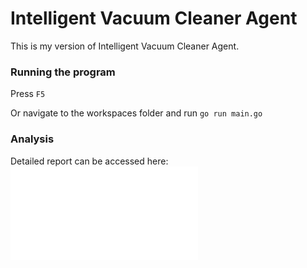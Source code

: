 #  Intelligent Vacuum Cleaner Agent 
This is my version of Intelligent Vacuum Cleaner Agent.

### Running the program
Press `F5`

Or navigate to the workspaces folder and run 
`go run main.go`

### Analysis
Detailed report can be accessed here: ![Click me!](REPORT.MD)